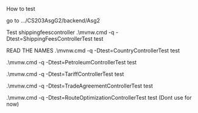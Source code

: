 How to test

go to .../CS203AsgG2/backend/Asg2

Test shippingfeescontroller
.\mvnw.cmd -q -Dtest=ShippingFeesControllerTest test

READ THE NAMES
.\mvnw.cmd -q -Dtest=CountryControllerTest test

.\mvnw.cmd -q -Dtest=PetroleumControllerTest test

.\mvnw.cmd -q -Dtest=TariffControllerTest test

.\mvnw.cmd -q -Dtest=TradeAgreementControllerTest test

.\mvnw.cmd -q -Dtest=RouteOptimizationControllerTest test (Dont use for now)
